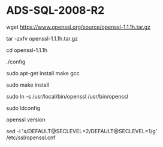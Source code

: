 # ADS-SQL-2008-R2

wget https://www.openssl.org/source/openssl-1.1.1h.tar.gz

tar -zxfv openssl-1.1.1h.tar.gz

cd openssl-1.1.1h

./config

sudo apt-get install make gcc

sudo make install

sudo ln -s /usr/local/bin/openssl /usr/bin/openssl 

sudo ldconfig

openssl version

sed -i 's/DEFAULT@SECLEVEL=2/DEFAULT@SECLEVEL=1/g' /etc/ssl/openssl.cnf

